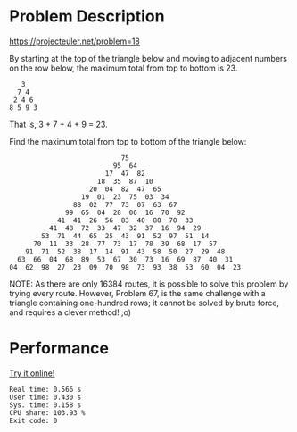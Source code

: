 # Problem Description

https://projecteuler.net/problem=18

By starting at the top of the triangle below and moving to adjacent numbers on the row below, the maximum total from top to bottom is 23.

       3
      7 4
     2 4 6
    8 5 9 3

That is, 3 + 7 + 4 + 9 = 23.

Find the maximum total from top to bottom of the triangle below:

                                75
                              95  64
                            17  47  82
                          18  35  87  10
                        20  04  82  47  65
                      19  01  23  75  03  34
                    88  02  77  73  07  63  67
                  99  65  04  28  06  16  70  92
                41  41  26  56  83  40  80  70  33
              41  48  72  33  47  32  37  16  94  29
            53  71  44  65  25  43  91  52  97  51  14
          70  11  33  28  77  73  17  78  39  68  17  57
        91  71  52  38  17  14  91  43  58  50  27  29  48
      63  66  04  68  89  53  67  30  73  16  69  87  40  31
    04  62  98  27  23  09  70  98  73  93  38  53  60  04  23

NOTE: As there are only 16384 routes, it is possible to solve this problem by trying every route. However, Problem 67, is the same challenge with a triangle containing one-hundred rows; it cannot be solved by brute force, and requires a clever method! ;o)

# Performance

[Try it online!](https://tio.run/##lVbbbuM2EH3PV8ymQGDDiiLqziw2aAts0QWKboHuWxAYskXbKiTRlehcivx7eoaU7GxrZ1vDtKjhOWcu1FBWdfVYdS8v37272vXd1aJqr1R7T8qaz0q1anS5qxX91ulFrZpA5FTqM6Lvnb3USzo/P4fhxyfqTdGZql1TYchsFBm9Jb1y064q2jV0FqrWD1S0JTX6nrFGU1H@USxVa6jdNQvV9aRbS@qAtHjP3jbFY9XsGjBMUdOq0431AIGFNgZ3VU9h5J8hGPuJhklGsZuFFFNqpzklJAHAzZcNoq16jyKaAToDZoa1D6PUTxVi/U/uj6Z6vQ/n5CdLvgGRCVEavwkSGVGMkYdvwLB3FEErB1AEJ4FhQBTErOU001PxCQmgACHiJDDHNToeZw7XAfQy6GWABayLa5odgUvJTl0QIRNT@MLIEJj8d4KxcCMEJMHIoRsDmgeOEkVnRwjQzUJedElGPM@cH8l@5VekhFNkWuxCCzFi2CRsCagS1ARz8Tp9di6E88F5jMnzZmW8F5xn7u6TQyFYMxt0o2FZxM7OPhPYEkiHGYfJqQxUW9DU1Y11c@kCTzm/YPCN9VS6Z4CLFAlLthTOIx90eY/kUPLcUWXk4rGSwzMS2h769fOXj9f0Q8/Pf6eowNBt/QRnUR6jjXdGocEq7jPa6r6vcJRw4/S6vsdkw2Z3vtDiCQ30xAeDulfdkyP79LN@4HtvPIeQk8dq3HB90Shaboq6Vu1a0UNlNlQc2nCpW1NULUvqVl1udm3ZqZIPl/49x7Qs2lYbdKsLp@QQFh280kp3S@XZw6pTf@6qTvUQXtYcCTXKbHT5jt7rKSrAZyCfinuvt7ast1ly57mZTDw08XgnEH6MkYd7S44jCJgcVhGM1jDwUGfGOXy61xMSK8LDDnhoPsxxjfb6OdQCcDJwMqwEzMU1zfbxSFZz6iGjU/jFyOBR7qOK4YFHiJUEI4dGDEQeOGQUfYWEThay1UUb8TxzupL9yBGdcNTMiF0UIUYMm4QtAUuClWAu9hmxNyGcNsc7ZsaVzLh2nE/u7pNDlsL5Yc1oWBWx88P@EtgSKIcZR8cZjExbrdTVh3VzrCa2glAKBt9YT6XbM65KJEa2ZXEe@aDNeyCH6uaOLSMXk1Ud9jl09bzjhwkv3y2tlZmPD9V8W5jNvN81k9s7j@b2WyyXUw@v5GuefYO0UUVJz4RuqMG/NfPRMB9M6E2n6N7xhN7oFVnUYEDX0@XNCQes4g1qB7HZR7zW/cJMnD@7MJ0OauJ/qM3ESb2ZGBRVW56Nv2@UAu909TjU7Q2ER9ZXX1dLNdn3Nvbd9y8F6Ni0X6re@Kuq683k1XSPnSKuMZRtUc5rtTJzPqHmf6lO95MaHI9wcO1LXq2c06XetcauT@nmA0MOe8BWl27dq8F2TP02eGbonfPwjwK5sIYzeJAOfB8HbltOrhsUwt/qh0novY7nkBgKgK9lPd/Q76ZTReM3xXZyMfnUGrVWnV9W68r0kws@P6bT49hjYTPhlM8TMsc38eI13iriT9xkOhTAFuHTZ3@7M/2r/7e@rcjZy8vf)

```
Real time: 0.566 s
User time: 0.430 s
Sys. time: 0.158 s
CPU share: 103.93 %
Exit code: 0
```